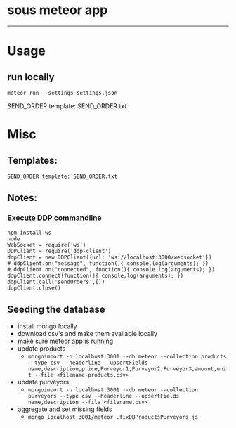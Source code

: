 # sous meteor app
---

# Usage

## run locally

    meteor run --settings settings.json

SEND_ORDER template: SEND_ORDER.txt

# Misc

## Templates:

    SEND_ORDER template: SEND_ORDER.txt

## Notes:

### Execute DDP commandline

    npm install ws
    node
    WebSocket = require('ws')
    DDPClient = require('ddp-client')
    ddpClient = new DDPClient({url: 'ws://localhost:3000/websocket'})
    # ddpClient.on("message", function(){ console.log(arguments); })
    # ddpClient.on("connected", function(){ console.log(arguments); })
    ddpClient.connect(function(){ console.log(arguments); })
    ddpClient.call('sendOrders',[])
    ddpClient.close()

## Seeding the database
* install mongo locally
* download csv's and make them available locally
* make sure meteor app is running
* update products
  * `mongoimport -h localhost:3001 --db meteor --collection products --type csv --headerline --upsertFields name,description,price,Purveyor1,Purveyor2,Purveyor3,amount,unit --file <filename-products.csv>`
* update purveyors
  * `mongoimport -h localhost:3001 --db meteor --collection purveyors --type csv --headerline --upsertFields name,description --file <filename.csv>`
* aggregate and set missing fields
  * `mongo localhost:3001/meteor .fixDBProductsPurveyors.js`
